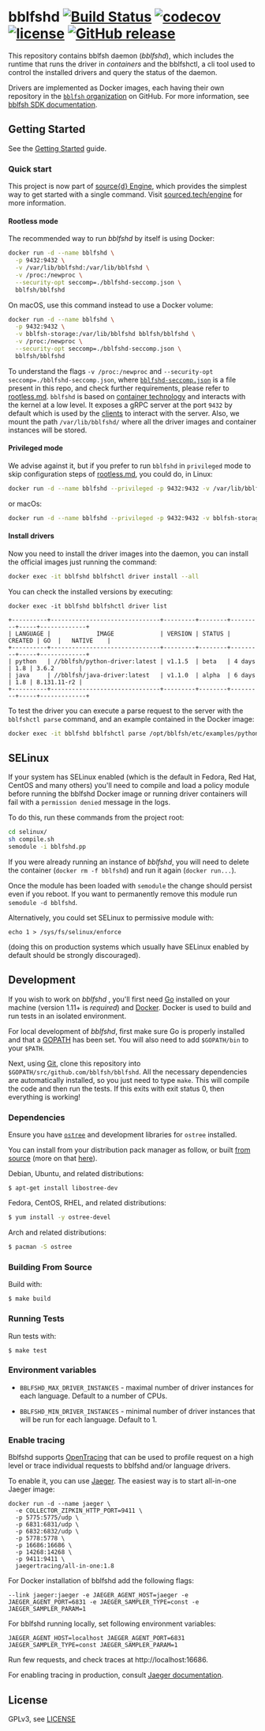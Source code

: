 # bblfshd [![Build Status](https://travis-ci.org/bblfsh/bblfshd.svg?branch=master)](https://travis-ci.org/bblfsh/bblfshd) [![codecov](https://codecov.io/gh/bblfsh/bblfshd/branch/master/graph/badge.svg)](https://codecov.io/gh/bblfsh/bblfshd) [![license](https://img.shields.io/badge/license-GPL--3.0-blue.svg)](https://github.com/bblfsh/bblfshd/blob/master/LICENSE) [![GitHub release](https://img.shields.io/github/release/bblfsh/bblfshd.svg)](https://github.com/bblfsh/bblfshd/releases)

This repository contains bblfsh daemon (*bblfshd*), which includes the
runtime that runs the driver in *containers* and the bblfshctl, a cli tool used
to control the installed drivers and query the status of the daemon.

Drivers are implemented as Docker images, each having their own repository in the 
[`bblfsh` organization](https://github.com/search?q=topic%3Adriver+org%3Abblfsh&type=Repositories)
on GitHub. For more information, see [bblfsh SDK documentation](https://doc.bblf.sh/writing-a-driver/babelfish-sdk.html).

## Getting Started

See the [Getting Started](https://doc.bblf.sh/using-babelfish/getting-started.html) guide.

### Quick start

This project is now part of [source{d} Engine](https://sourced.tech/engine),
which provides the simplest way to get started with a single command.
Visit [sourced.tech/engine](https://sourced.tech/engine) for more information.

#### Rootless mode

The recommended way to run *bblfshd* by itself is using Docker:

```sh
docker run -d --name bblfshd \
  -p 9432:9432 \
  -v /var/lib/bblfshd:/var/lib/bblfshd \
  -v /proc:/newproc \
  --security-opt seccomp=./bblfshd-seccomp.json \
  bblfsh/bblfshd
```

On macOS, use this command instead to use a Docker volume:

```sh
docker run -d --name bblfshd \
  -p 9432:9432 \
  -v bblfsh-storage:/var/lib/bblfshd bblfsh/bblfshd \
  -v /proc:/newproc \
  --security-opt seccomp=./bblfshd-seccomp.json \
  bblfsh/bblfshd
```


To understand the flags `-v /proc:/newproc` and `--security-opt seccomp=./bblfshd-seccomp.json`, 
where [`bblfshd-seccomp.json`](./bblfshd-seccomp.json) is a file present in this repo, and check 
further requirements, please refer to [rootless.md](./rootless.md). `bblfshd` is based on 
[container technology](https://github.com/opencontainers/runc/tree/master/libcontainer)
and interacts with the kernel at a low level. It exposes a gRPC server at the port `9432` by default 
which is used by the [clients](https://github.com/search?q=topic%3Aclient+org%3Abblfsh&type=Repositories)
to interact with the server. Also, we mount the path `/var/lib/bblfshd/` where
all the driver images and container instances will be stored.

#### Privileged mode

We advise against it, but if you prefer to run `bblfshd` in `privileged` mode to skip configuration steps of 
[rootless.md](rootless.md), you could do, in Linux:

```sh
docker run -d --name bblfshd --privileged -p 9432:9432 -v /var/lib/bblfshd:/var/lib/bblfshd bblfsh/bblfshd
```

or macOs:

```sh
docker run -d --name bblfshd --privileged -p 9432:9432 -v bblfsh-storage:/var/lib/bblfshd bblfsh/bblfshd
```

#### Install drivers

Now you need to install the driver images into the daemon, you can install
the official images just running the command:

```sh
docker exec -it bblfshd bblfshctl driver install --all
```

You can check the installed versions by executing:
```
docker exec -it bblfshd bblfshctl driver list
```

```
+----------+-------------------------------+---------+--------+---------+-----+-------------+
| LANGUAGE |             IMAGE             | VERSION | STATUS | CREATED | GO  |   NATIVE    |
+----------+-------------------------------+---------+--------+---------+-----+-------------+
| python   | //bblfsh/python-driver:latest | v1.1.5  | beta   | 4 days  | 1.8 | 3.6.2       |
| java     | //bblfsh/java-driver:latest   | v1.1.0  | alpha  | 6 days  | 1.8 | 8.131.11-r2 |
+----------+-------------------------------+---------+--------+---------+-----+-------------+
```

To test the driver you can execute a parse request to the server with the `bblfshctl parse` command,
and an example contained in the Docker image:

```sh
docker exec -it bblfshd bblfshctl parse /opt/bblfsh/etc/examples/python.py
```

## SELinux

If your system has SELinux enabled (which is the default in Fedora, Red Hat, CentOS
and many others) you'll need to compile and load a policy module before running the
bblfshd Docker image or running driver containers will fail with a `permission
denied` message in the logs. 

To do this, run these commands from the project root:

```bash
cd selinux/
sh compile.sh
semodule -i bblfshd.pp
```

If you were already running an instance of *bblfshd*, you will need to delete the
container (`docker rm -f bblfshd`) and run it again (`docker run...`).

Once the module has been loaded with `semodule` the change should persist even
if you reboot. If you want to permanently remove this module run `semodule -d bblfshd`.

Alternatively, you could set SELinux to permissive module with:

```
echo 1 > /sys/fs/selinux/enforce
```

(doing this on production systems which usually have SELinux enabled by default
should be strongly discouraged).

## Development

If you wish to work on *bblfshd* , you'll first need [Go](http://www.golang.org)
installed on your machine (version 1.11+ is *required*) and [Docker](https://docs.docker.com/engine/installation/).
Docker is used to build and run tests in an isolated environment.

For local development of *bblfshd*, first make sure Go is properly installed and
that a [GOPATH](http://golang.org/doc/code.html#GOPATH) has been set. You will
 also need to add `$GOPATH/bin` to your `$PATH`.

Next, using [Git](https://git-scm.com/), clone this repository into
`$GOPATH/src/github.com/bblfsh/bblfshd`. All the necessary dependencies are
automatically installed, so you just need to type `make`. This will compile the
code and then run the tests. If this exits with exit status 0, then everything
is working!


### Dependencies

Ensure you have [`ostree`](https://github.com/ostreedev/ostree) and development libraries for `ostree` installed.

You can install from your distribution pack manager as follow, or built [from source](https://github.com/ostreedev/ostree) (more on that [here](https://ostree.readthedocs.io/en/latest/#building)).

Debian, Ubuntu, and related distributions:
```
$ apt-get install libostree-dev
```

Fedora, CentOS, RHEL, and related distributions:
```bash
$ yum install -y ostree-devel
```

Arch and related distributions:

```bash
$ pacman -S ostree
```

### Building From Source

Build with:

```
$ make build
```

### Running Tests

Run tests with:

```
$ make test
```

### Environment variables

- `BBLFSHD_MAX_DRIVER_INSTANCES` - maximal number of driver instances for each language.
  Default to a number of CPUs.

- `BBLFSHD_MIN_DRIVER_INSTANCES` - minimal number of driver instances that will be run
  for each language. Default to 1.

### Enable tracing

Bblfshd supports [OpenTracing](https://opentracing.io/) that can be used to profile request on a high level or trace
individual requests to bblfshd and/or language drivers.

To enable it, you can use [Jaeger](https://www.jaegertracing.io/docs/1.8/getting-started/).
The easiest way is to start all-in-one Jaeger image:
```
docker run -d --name jaeger \
  -e COLLECTOR_ZIPKIN_HTTP_PORT=9411 \
  -p 5775:5775/udp \
  -p 6831:6831/udp \
  -p 6832:6832/udp \
  -p 5778:5778 \
  -p 16686:16686 \
  -p 14268:14268 \
  -p 9411:9411 \
  jaegertracing/all-in-one:1.8
```

For Docker installation of bblfshd add the following flags:
```
--link jaeger:jaeger -e JAEGER_AGENT_HOST=jaeger -e JAEGER_AGENT_PORT=6831 -e JAEGER_SAMPLER_TYPE=const -e JAEGER_SAMPLER_PARAM=1
```

For bblfshd running locally, set following environment variables:
```
JAEGER_AGENT_HOST=localhost JAEGER_AGENT_PORT=6831 JAEGER_SAMPLER_TYPE=const JAEGER_SAMPLER_PARAM=1
```

Run few requests, and check traces at http://localhost:16686.

For enabling tracing in production, consult [Jaeger documentation](https://www.jaegertracing.io/docs/1.8).

## License

GPLv3, see [LICENSE](LICENSE)


